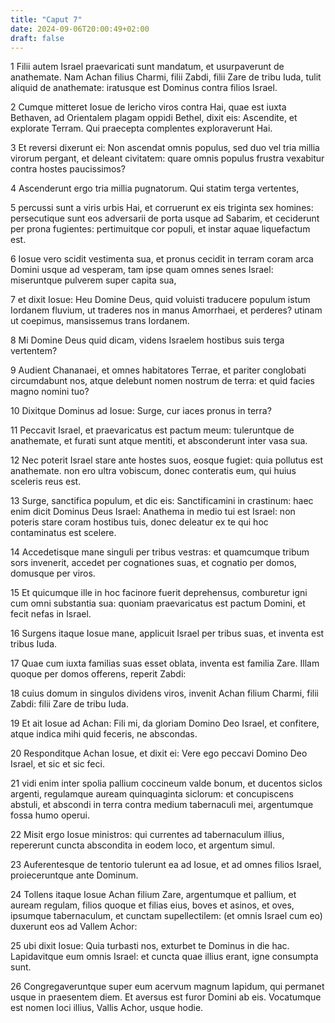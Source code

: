 ```yaml
---
title: "Caput 7"
date: 2024-09-06T20:00:49+02:00
draft: false
---
```



1 Filii autem Israel praevaricati sunt mandatum, et usurpaverunt de anathemate. Nam Achan filius Charmi, filii Zabdi, filii Zare de tribu Iuda, tulit aliquid de anathemate: iratusque est Dominus contra filios Israel.

2 Cumque mitteret Iosue de Iericho viros contra Hai, quae est iuxta Bethaven, ad Orientalem plagam oppidi Bethel, dixit eis: Ascendite, et explorate Terram. Qui praecepta complentes exploraverunt Hai.

3 Et reversi dixerunt ei: Non ascendat omnis populus, sed duo vel tria millia virorum pergant, et deleant civitatem: quare omnis populus frustra vexabitur contra hostes paucissimos?

4 Ascenderunt ergo tria millia pugnatorum. Qui statim terga vertentes,

5 percussi sunt a viris urbis Hai, et corruerunt ex eis triginta sex homines: persecutique sunt eos adversarii de porta usque ad Sabarim, et ceciderunt per prona fugientes: pertimuitque cor populi, et instar aquae liquefactum est.

6 Iosue vero scidit vestimenta sua, et pronus cecidit in terram coram arca Domini usque ad vesperam, tam ipse quam omnes senes Israel: miseruntque pulverem super capita sua,

7 et dixit Iosue: Heu Domine Deus, quid voluisti traducere populum istum Iordanem fluvium, ut traderes nos in manus Amorrhaei, et perderes? utinam ut coepimus, mansissemus trans Iordanem.

8 Mi Domine Deus quid dicam, videns Israelem hostibus suis terga vertentem?

9 Audient Chananaei, et omnes habitatores Terrae, et pariter conglobati circumdabunt nos, atque delebunt nomen nostrum de terra: et quid facies magno nomini tuo?

10 Dixitque Dominus ad Iosue: Surge, cur iaces pronus in terra?

11 Peccavit Israel, et praevaricatus est pactum meum: tuleruntque de anathemate, et furati sunt atque mentiti, et absconderunt inter vasa sua.

12 Nec poterit Israel stare ante hostes suos, eosque fugiet: quia pollutus est anathemate. non ero ultra vobiscum, donec conteratis eum, qui huius sceleris reus est.

13 Surge, sanctifica populum, et dic eis: Sanctificamini in crastinum: haec enim dicit Dominus Deus Israel: Anathema in medio tui est Israel: non poteris stare coram hostibus tuis, donec deleatur ex te qui hoc contaminatus est scelere.

14 Accedetisque mane singuli per tribus vestras: et quamcumque tribum sors invenerit, accedet per cognationes suas, et cognatio per domos, domusque per viros.

15 Et quicumque ille in hoc facinore fuerit deprehensus, comburetur igni cum omni substantia sua: quoniam praevaricatus est pactum Domini, et fecit nefas in Israel.

16 Surgens itaque Iosue mane, applicuit Israel per tribus suas, et inventa est tribus Iuda.

17 Quae cum iuxta familias suas esset oblata, inventa est familia Zare. Illam quoque per domos offerens, reperit Zabdi:

18 cuius domum in singulos dividens viros, invenit Achan filium Charmi, filii Zabdi: filii Zare de tribu Iuda.

19 Et ait Iosue ad Achan: Fili mi, da gloriam Domino Deo Israel, et confitere, atque indica mihi quid feceris, ne abscondas.

20 Responditque Achan Iosue, et dixit ei: Vere ego peccavi Domino Deo Israel, et sic et sic feci.

21 vidi enim inter spolia pallium coccineum valde bonum, et ducentos siclos argenti, regulamque auream quinquaginta siclorum: et concupiscens abstuli, et abscondi in terra contra medium tabernaculi mei, argentumque fossa humo operui.

22 Misit ergo Iosue ministros: qui currentes ad tabernaculum illius, repererunt cuncta abscondita in eodem loco, et argentum simul.

23 Auferentesque de tentorio tulerunt ea ad Iosue, et ad omnes filios Israel, proieceruntque ante Dominum.

24 Tollens itaque Iosue Achan filium Zare, argentumque et pallium, et auream regulam, filios quoque et filias eius, boves et asinos, et oves, ipsumque tabernaculum, et cunctam supellectilem: (et omnis Israel cum eo) duxerunt eos ad Vallem Achor:

25 ubi dixit Iosue: Quia turbasti nos, exturbet te Dominus in die hac. Lapidavitque eum omnis Israel: et cuncta quae illius erant, igne consumpta sunt.

26 Congregaveruntque super eum acervum magnum lapidum, qui permanet usque in praesentem diem. Et aversus est furor Domini ab eis. Vocatumque est nomen loci illius, Vallis Achor, usque hodie.

